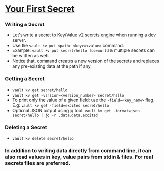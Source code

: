 # [Your First Secret](https://learn.hashicorp.com/tutorials/vault/getting-started-first-secret?in=vault/getting-started)

### Writing a Secret
* Let's write a secret to Key/Value v2 secrets engine when running a dev server. 
* Use the `vault kv put <path> <key>=<value>` command.
* Example: `vault kv put secret/hello foo=world` & multiple secrets can be written as well.
* Notice that, command creates a new version of the secrets and replaces any pre-existing data at the path if any.
### Getting a Secret
* `vault kv get secret/hello`
* `vault kv get -version=<version_number> secret/hello`
* To print only the value of a given field: use the `-field=<key_name>` flag. E.g: `vault kv get -field=excited secret/hello`
* Optional JSON output using jq tool: `vault kv get -format=json secret/hello | jq -r .data.data.excited`
### Deleting a Secret
* `vault kv delete secret/hello`

### In addition to writing data directly from command line, it can also read values in key, value pairs from stdin & files. For real secrets files are preferred.
